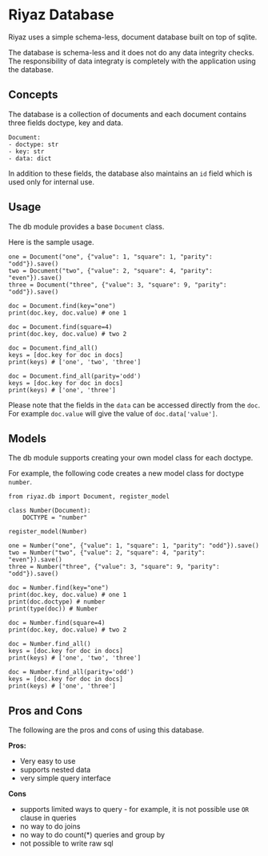 # Riyaz Database

Riyaz uses a simple schema-less, document database built on top of sqlite.

The database is schema-less and it does not do any data integrity checks. The responsibility of data integraty is completely with the application using the database.

## Concepts

The database is a collection of documents and each document contains three fields doctype, key and data.

```
Document:
- doctype: str
- key: str
- data: dict
```

In addition to these fields, the database also maintains an `id` field which is used only for internal use.


## Usage

The db module provides a base `Document` class.

Here is the sample usage.

```
one = Document("one", {"value": 1, "square": 1, "parity": "odd"}).save()
two = Document("two", {"value": 2, "square": 4, "parity": "even"}).save()
three = Document("three", {"value": 3, "square": 9, "parity": "odd"}).save()

doc = Document.find(key="one")
print(doc.key, doc.value) # one 1

doc = Document.find(square=4)
print(doc.key, doc.value) # two 2

doc = Document.find_all()
keys = [doc.key for doc in docs]
print(keys) # ['one', 'two', 'three']

doc = Document.find_all(parity='odd')
keys = [doc.key for doc in docs]
print(keys) # ['one', 'three']
```

Please note that the fields in the `data` can be accessed directly from the `doc`. For example `doc.value` will give the value of `doc.data['value']`.

## Models

The db module supports creating your own model class for each doctype.

For example, the following code creates a new model class for doctype `number`.

```
from riyaz.db import Document, register_model

class Number(Document):
    DOCTYPE = "number"

register_model(Number)

one = Number("one", {"value": 1, "square": 1, "parity": "odd"}).save()
two = Number("two", {"value": 2, "square": 4, "parity": "even"}).save()
three = Number("three", {"value": 3, "square": 9, "parity": "odd"}).save()

doc = Number.find(key="one")
print(doc.key, doc.value) # one 1
print(doc.doctype) # number
print(type(doc)) # Number

doc = Number.find(square=4)
print(doc.key, doc.value) # two 2

doc = Number.find_all()
keys = [doc.key for doc in docs]
print(keys) # ['one', 'two', 'three']

doc = Number.find_all(parity='odd')
keys = [doc.key for doc in docs]
print(keys) # ['one', 'three']
```

## Pros and Cons

The following are the pros and cons of using this database.

**Pros:**

- Very easy to use
- supports nested data
- very simple query interface

**Cons**

- supports limited ways to query - for example, it is not possible use `OR` clause in queries
- no way to do joins
- no way to do count(*) queries and group by
- not possible to write raw sql

